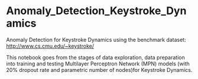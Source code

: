 # Anomaly_Detection_Keystroke_Dynamics
Anomaly Detection for Keystroke Dynamics using the benchmark dataset: http://www.cs.cmu.edu/~keystroke/

This notebook goes from the stages of data exploration, data preparation into training and testing Multilayer Perceptron Network (MPN) models (with 20% dropout rate and parametric number of nodes)for Keystroke Dynamics. 
